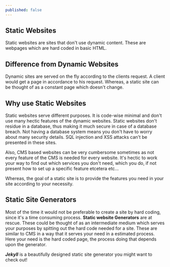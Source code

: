 ```yaml
---
published: false
---
```

## Static Websites

Static websites are sites that don't use dynamic content. These are webpages which are hard coded in basic HTML.

## Difference from Dynamic Websites

Dynamic sites are served on the fly according to the clients request. A client would get a page in accordance to his request. Whereas, a static site can be thought of as a constant page which doesn't change.

## Why use Static Websites

Static websites serve different purposes. It is code-wise minimal and don't use many hectic features of the dynamic websites. Static websites don't residue in a database, thus making it much secure in case of a database breach. Not having a database system means you don't have to worry about many security details. SQL injection and XSS attacks can't be presented in these sites.

Also, CMS based websites can be very cumbersome sometimes as not every feature of the CMS is needed for every website. It's hectic to work your way to find out which services you don't need, which you do, if not present how to set up a specific feature etcetera etc...

Whereas, the goal of a static site is to provide the features you need in your site according to your necessity.

## Static Site Generators

Most of the time it would not be preferable to create a site by hard coding, since it's a time consuming process. **Static website Generators** are at rescue. These could be thought of as an intermediate medium which serves your purposes by spitting out the hard code needed for a site. These are similar to CMS in a way that it serves your need in a estimated process. Here your need is the hard coded page, the process doing that depends upon the generator.

_**Jekyll**_ is a beautifully designed static site generator you might want to check out!